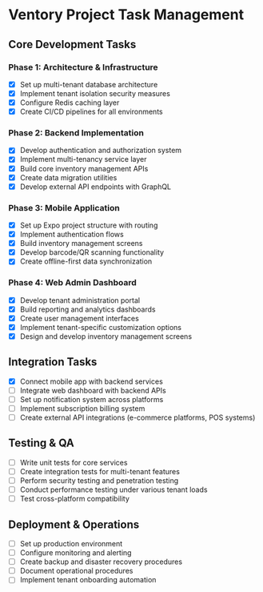 # Ventory Project Task Management

## Core Development Tasks

### Phase 1: Architecture & Infrastructure

- [x] Set up multi-tenant database architecture
- [x] Implement tenant isolation security measures
- [x] Configure Redis caching layer
- [x] Create CI/CD pipelines for all environments

### Phase 2: Backend Implementation

- [x] Develop authentication and authorization system
- [x] Implement multi-tenancy service layer
- [x] Build core inventory management APIs
- [x] Create data migration utilities
- [x] Develop external API endpoints with GraphQL

### Phase 3: Mobile Application

- [x] Set up Expo project structure with routing
- [x] Implement authentication flows
- [x] Build inventory management screens
- [x] Develop barcode/QR scanning functionality
- [x] Create offline-first data synchronization

### Phase 4: Web Admin Dashboard

- [x] Develop tenant administration portal
- [x] Build reporting and analytics dashboards
- [x] Create user management interfaces
- [x] Implement tenant-specific customization options
- [x] Design and develop inventory management screens

## Integration Tasks

- [x] Connect mobile app with backend services
- [ ] Integrate web dashboard with backend APIs
- [ ] Set up notification system across platforms
- [ ] Implement subscription billing system
- [ ] Create external API integrations (e-commerce platforms, POS systems)

## Testing & QA

- [ ] Write unit tests for core services
- [ ] Create integration tests for multi-tenant features
- [ ] Perform security testing and penetration testing
- [ ] Conduct performance testing under various tenant loads
- [ ] Test cross-platform compatibility

## Deployment & Operations

- [ ] Set up production environment
- [ ] Configure monitoring and alerting
- [ ] Create backup and disaster recovery procedures
- [ ] Document operational procedures
- [ ] Implement tenant onboarding automation
